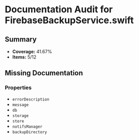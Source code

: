 # Documentation Audit for FirebaseBackupService.swift

## Summary

- **Coverage:** 41.67%
- **Items:** 5/12

## Missing Documentation

### Properties
- `errorDescription`
- `message`
- `db`
- `storage`
- `store`
- `notifsManager`
- `backupDirectory`
